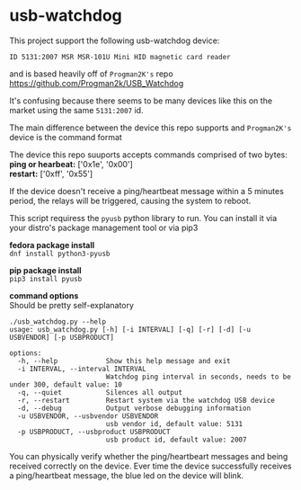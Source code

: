 # usb-watchdog

This project support the following usb-watchdog device:  

```ID 5131:2007 MSR MSR-101U Mini HID magnetic card reader```

and is based heavily off of ```Progman2K's``` repo https://github.com/Progman2k/USB_Watchdog

It's confusing because there seems to be many devices like this on the market using the same ```5131:2007``` id. 

The main difference between the device this repo supports and ```Progman2K's``` device is the command format 

The device this repo suuports accepts commands comprised of two bytes:  
**ping or hearbeat:** ['0x1e', '0x00']  
**restart:** ['0xff', '0x55']

If the device doesn't receive a ping/heartbeat message within a 5 minutes period, the relays will be triggered, causing the system to reboot. 


This script requiress the ```pyusb``` python library to run. 
You can install it via your distro's package management tool or via pip3

**fedora package install**  
```dnf install python3-pyusb```

**pip package install**  
```pip3 install pyusb```

**command options**  
Should be pretty self-explanatory

```
./usb_watchdog.py --help
usage: usb_watchdog.py [-h] [-i INTERVAL] [-q] [-r] [-d] [-u USBVENDOR] [-p USBPRODUCT]

options:
  -h, --help            Show this help message and exit
  -i INTERVAL, --interval INTERVAL
                        Watchdog ping interval in seconds, needs to be under 300, default value: 10
  -q, --quiet           Silences all output
  -r, --restart         Restart system via the watchdog USB device
  -d, --debug           Output verbose debugging information
  -u USBVENDOR, --usbvendor USBVENDOR
                        usb vendor id, default value: 5131
  -p USBPRODUCT, --usbproduct USBPRODUCT
                        usb product id, default value: 2007
```

You can physically verify whether the ping/heartbeart messages and being received correctly on the device.
Ever time the device successfully receives a ping/heartbeat message, the blue led on the device will blink.
